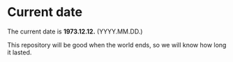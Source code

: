 # Current date

The current date is **1973.12.12.** (YYYY.MM.DD.)

This repository will be good when the world ends, so we will know how long it lasted.